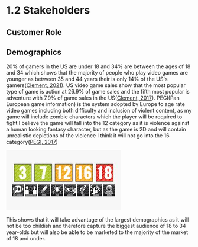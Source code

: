 # 1.2 Stakeholders

## Customer Role

## Demographics

20% of gamers in the US are under 18 and 34% are between the ages of 18 and 34 which shows that the majority of people who play video games are younger as between 35 and 44 years their is only 14% of the US's gamers([Clement, 2021](../reference-list-stakeholders.md)).  US video game sales show that the most popular type of game is action at 26.9% of game sales and the fifth most popular is adventure with 7.9% of game sales in the US([Clement, 2017](../reference-list-stakeholders.md)).  PEGI(Pan European game information) is the system adopted by Europe to age rate video games including both difficulty and inclusion of violent content, as my game will include zombie characters which the player will be required to fight I believe the game will fall into the 12 category as it is violence against a human looking fantasy character, but as the game is 2D and will contain unrealistic depictions of the violence I think it will not go into the 16 category([PEGI, 2017](../reference-list-stakeholders.md))

![](../.gitbook/assets/image.png)

This shows that it will take advantage of the largest demographics as it will not be too childish and therefore capture the biggest audience of 18 to 34 year-olds but will also be able to be marketed to the majority of the market of 18 and under.
